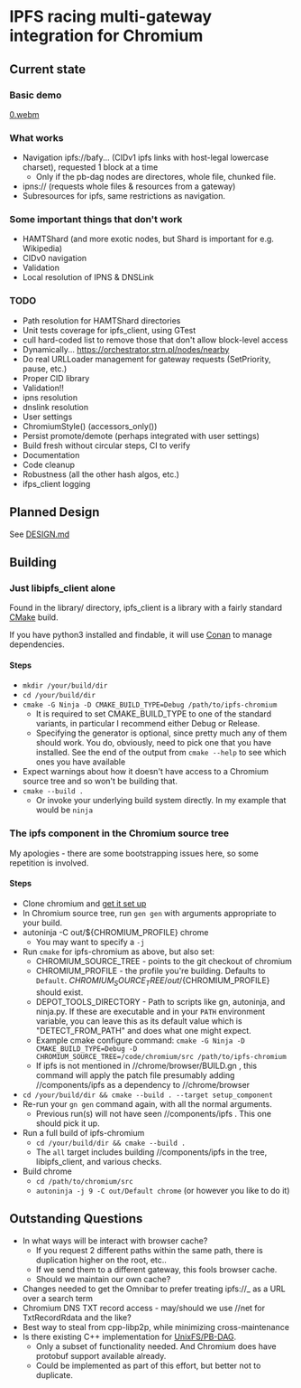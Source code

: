 # IPFS racing multi-gateway integration for Chromium

## Current state

### Basic demo
[0.webm](https://user-images.githubusercontent.com/97759690/219815679-735fb053-7e20-42de-819c-6057cedfefc5.webm)


### What works
* Navigation ipfs://bafy... (CIDv1 ipfs links with host-legal lowercase charset), requested 1 block at a time
    - Only if the pb-dag nodes are directores, whole file, chunked file.
* ipns:// (requests whole files & resources from a gateway)
* Subresources for ipfs, same restrictions as navigation.

### Some important things that don't work
* HAMTShard (and more exotic nodes, but Shard is important for e.g. Wikipedia)
* CIDv0 navigation
* Validation
* Local resolution of IPNS & DNSLink

### TODO
* Path resolution for HAMTShard directories
* Unit tests coverage for ipfs_client, using GTest
* cull hard-coded list to remove those that don't allow block-level access
* Dynamically... https://orchestrator.strn.pl/nodes/nearby
* Do real URLLoader management for gateway requests (SetPriority, pause, etc.)
* Proper CID library
* Validation!!
* ipns resolution
* dnslink resolution
* User settings
* ChromiumStyle() (accessors_only())
* Persist promote/demote (perhaps integrated with user settings)
* Build fresh without circular steps, CI to verify
* Documentation
* Code cleanup
* Robustness (all the other hash algos, etc.)
* ifps_client logging

## Planned Design

See [DESIGN.md](DESIGN.md)

## Building

### Just libipfs_client alone

Found in the library/ directory, ipfs_client is a library with a fairly standard [CMake](https://cmake.org/cmake/help/latest/) build.

If you have python3 installed and findable, it will use [Conan](https://docs.conan.io/en/latest/introduction.html) to manage dependencies.

#### Steps

* `mkdir /your/build/dir`
* `cd /your/build/dir`
* `cmake -G Ninja -D CMAKE_BUILD_TYPE=Debug /path/to/ipfs-chromium`
   - It is required to set CMAKE_BUILD_TYPE to one of the standard variants, in particular I recommend either Debug or Release.
   - Specifying the generator is optional, since pretty much any of them should work. You do, obviously, need to pick one that you have installed. See the end of the output from `cmake --help` to see which ones you have available
* Expect warnings about how it doesn't have access to a Chromium source tree and so won't be building that.
* `cmake --build .`
   - Or invoke your underlying build system directly. In my example that would be `ninja`

### The ipfs component in the Chromium source tree

My apologies - there are some bootstrapping issues here, so some repetition is involved.

#### Steps
* Clone chromium and [get it set up](https://chromium.googlesource.com/chromium/src/+/main/docs/linux/build_instructions.md)
* In Chromium source tree, run `gen gen` with arguments appropriate to your build.
* autoninja -C out/${CHROMIUM_PROFILE} chrome
  - You may want to specify a `-j`
* Run `cmake` for ipfs-chromium as above, but also set:
  - CHROMIUM_SOURCE_TREE - points to the git checkout of chromium
  - CHROMIUM_PROFILE - the profile you're building. Defaults to `Default`. ${CHROMIUM_SOURCE_TREE}/out/${CHROMIUM_PROFILE} should exist.
  - DEPOT_TOOLS_DIRECTORY - Path to scripts like gn, autoninja, and ninja.py. If these are executable and in your `PATH` environment variable, you can leave this as its default value which is "DETECT_FROM_PATH" and does what one might expect.
  - Example cmake configure command: `cmake -G Ninja -D CMAKE_BUILD_TYPE=Debug -D CHROMIUM_SOURCE_TREE=/code/chromium/src /path/to/ipfs-chromium`
  - If ipfs is not mentioned in //chrome/browser/BUILD.gn , this command will apply the patch file presumably adding //components/ipfs as a dependency to //chrome/browser
* `cd /your/build/dir && cmake --build . --target setup_component`
* Re-run your `gn gen` command again, with all the normal arguments.
  - Previous run(s) will not have seen //components/ipfs . This one should pick it up.
* Run a full build of ipfs-chromium
  - `cd /your/build/dir && cmake --build . `
  - The `all` target includes building //components/ipfs in the tree, libipfs_client, and various checks.
* Build chrome
  - `cd /path/to/chromium/src`
  - `autoninja -j 9 -C out/Default chrome` (or however you like to do it)

## Outstanding Questions
 * In what ways will be interact with browser cache? 
   - If you request 2 different paths within the same path, there is duplication higher on the root, etc..
   - If we send them to a different gateway, this fools browser cache.
   - Should we maintain our own cache? 
 * Changes needed to get the Omnibar to prefer treating ipfs://_ as a URL over a search term
 * Chromium DNS TXT record access - may/should we use //net for TxtRecordRdata and the like?
 * Best way to steal from cpp-libp2p, while minimizing cross-maintenance
 * Is there existing C++ implementation for [UnixFS/PB-DAG](https://ipld.io/specs/codecs/dag-pb/spec/#implementations). 
   - Only a subset of functionality needed. And Chromium does have protobuf support available already.
   - Could be implemented as part of this effort, but better not to duplicate.
